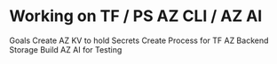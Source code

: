 # Working on TF / PS AZ CLI / AZ AI
Goals
Create AZ KV to hold Secrets
Create Process for TF AZ Backend Storage
Build AZ AI for Testing 